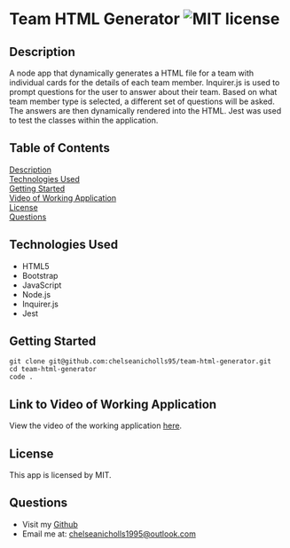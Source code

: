 # Team HTML Generator ![MIT license](https://img.shields.io/badge/license-MIT-green)

## Description

A node app that dynamically generates a HTML file for a team with individual cards for the details of each team member. Inquirer.js is used to prompt questions for the user to answer about their team. Based on what team member type is selected, a different set of questions will be asked. The answers are then dynamically rendered into the HTML. Jest was used to test the classes within the application.

## Table of Contents

[Description](#description)  
[Technologies Used](#technologies-used)  
[Getting Started](#getting-started)  
[Video of Working Application](#link-to-video-of-working-application)  
[License](#license)  
[Questions](#questions)

## Technologies Used

- HTML5
- Bootstrap
- JavaScript
- Node.js
- Inquirer.js
- Jest

## Getting Started

```
git clone git@github.com:chelseanicholls95/team-html-generator.git
cd team-html-generator
code .
```

## Link to Video of Working Application

View the video of the working application [here](https://drive.google.com/file/d/1nhVqwg2E_lP31cLP6G4PrL1ilOgiK_mT/view).

## License

This app is licensed by MIT.

## Questions

- Visit my [Github](https://github.com/chelseanicholls95)
- Email me at: chelseanicholls1995@outlook.com

